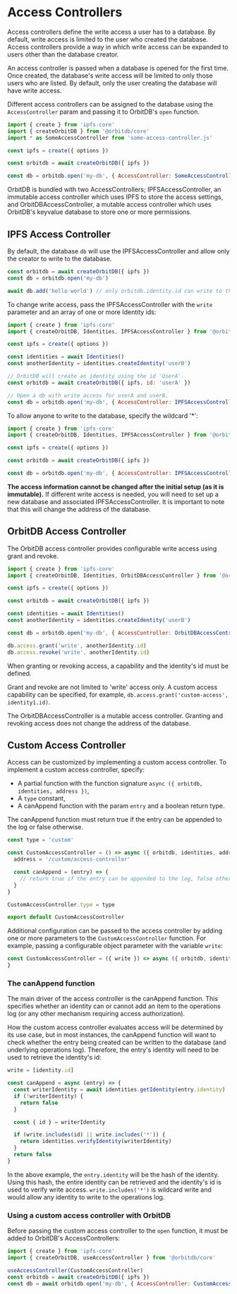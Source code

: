 # Access Controllers

Access controllers define the write access a user has to a database. By default, write access is limited to the user who created the database. Access controllers provide a way in which write access can be expanded to users other than the database creator.

An access controller is passed when a database is opened for the first time. Once created, the database's write access will be limited to only those users who are listed. By default, only the user creating the database will have write access.

Different access controllers can be assigned to the database using the `AccessController` param and passing it to OrbitDB's `open` function.

```js
import { create } from 'ipfs-core'
import { createOrbitDB } from '@orbitdb/core'
import * as SomeAccessController from 'some-access-controller.js'

const ipfs = create({ options })

const orbitdb = await createOrbitDB({ ipfs })

const db = orbitdb.open('my-db', { AccessController: SomeAccessController() })
```

OrbitDB is bundled with two AccessControllers; IPFSAccessController, an immutable access controller which uses IPFS to store the access settings, and OrbitDBAccessController, a mutable access controller which uses OrbitDB's keyvalue database to store one or more permissions.

## IPFS Access Controller

By default, the database `db` will use the IPFSAccessController and allow only the creator to write to the database.

```js
const orbitdb = await createOrbitDB({ ipfs })
const db = orbitdb.open('my-db')

await db.add('hello world') // only orbitdb.identity.id can write to the db.
```

To change write access, pass the IPFSAccessController with the `write` parameter and an array of one or more Identity ids:

```js
import { create } from 'ipfs-core'
import { createOrbitDB, Identities, IPFSAccessController } from '@orbitdb/core'

const ipfs = create({ options })

const identities = await Identities()
const anotherIdentity = identities.createIdentity('userB')

// OrbitDB will create an identity using the id 'UserA'.
const orbitdb = await createOrbitDB({ ipfs, id: 'userA' })

// Open a db with write access for userA and userB.
const db = orbitdb.open('my-db', { AccessController: IPFSAccessController({ write: [orbitdb.identity.id, anotherIdentity.id]) })
```

To allow anyone to write to the database, specify the wildcard '*':

```js
import { create } from 'ipfs-core'
import { createOrbitDB, Identities, IPFSAccessController } from '@orbitdb/core'

const ipfs = create({ options })

const orbitdb = await createOrbitDB({ ipfs })

const db = orbitdb.open('my-db', { AccessController: IPFSAccessController({ write: ['*'] }) })
```

**The access information cannot be changed after the initial setup (as it is immutable).** If different write access is needed, you will need to set up a new database and associated IPFSAccessController. It is important to note that this will change the address of the database.

## OrbitDB Access Controller

The OrbitDB access controller provides configurable write access using grant and revoke.

```js
import { create } from 'ipfs-core'
import { createOrbitDB, Identities, OrbitDBAccessController } from '@orbitdb/core'

const ipfs = create({ options })

const orbitdb = await createOrbitDB({ ipfs })

const identities = await Identities()
const anotherIdentity = identities.createIdentity('userB')

const db = orbitdb.open('my-db', { AccessController: OrbitDBAccessController({ write: [orbitdb.identity.id, anotherIdentity.id]) })

db.access.grant('write', anotherIdentity.id)
db.access.revoke('write', anotherIdentity.id)
```

When granting or revoking access, a capability and the identity's id must be defined.

Grant and revoke are not limited to 'write' access only. A custom access capability can be specified, for example, `db.access.grant('custom-access', identity1.id)`.

The OrbitDBAccessController is a mutable access controller. Granting and revoking access does not change the address of the database.

## Custom Access Controller

Access can be customized by implementing a custom access controller. To implement a custom access controller, specify:

- A partial function with the function signature `async ({ orbitdb, identities, address })`,
- A `type` constant,
- A canAppend function with the param `entry` and a boolean return type.

The canAppend function must return true if the entry can be appended to the log or false otherwise.

```js
const type = 'custom'

const CustomAccessController = () => async ({ orbitdb, identities, address }) => {
  address = '/custom/access-controller'

  const canAppend = (entry) => {
    // return true if the entry can be appended to the log, false otherwise.
  }
}

CustomAccessController.type = type

export default CustomAccessController
```

Additional configuration can be passed to the access controller by adding one or more parameters to the `CustomAccessController` function. For example, passing a configurable object parameter with the variable `write`:

```js
const CustomAccessController = ({ write }) => async ({ orbitdb, identities, address }) => {
}
```

### The canAppend function

The main driver of the access controller is the canAppend function. This specifies whether an identity can or cannot add an item to the operations log (or any other mechanism requiring access authorization).

How the custom access controller evaluates access will be determined by its use case, but in most instances, the canAppend function will want to check whether the entry being created can be written to the database (and underlying operations log). Therefore, the entry's identity will need to be used to retrieve the identity's id:

```js
write = [identity.id]

const canAppend = async (entry) => {
  const writerIdentity = await identities.getIdentity(entry.identity)
  if (!writerIdentity) {
    return false
  }

  const { id } = writerIdentity

  if (write.includes(id) || write.includes('*')) {
    return identities.verifyIdentity(writerIdentity)
  }
  return false
}
```

In the above example, the `entry.identity` will be the hash of the identity. Using this hash, the entire identity can be retrieved and the identity's id is used to verify write access. `write.includes('*')` is wildcard write and would allow any identity to write to the operations log.

### Using a custom access controller with OrbitDB

Before passing the custom access controller to the `open` function, it must be added to OrbitDB's AccessControllers:

```js
import { create } from 'ipfs-core'
import { createOrbitDB, useAccessController } from '@orbitdb/core'

useAccessController(CustomAccessController)
const orbitdb = await createOrbitDB({ ipfs })
const db = await orbitdb.open('my-db', { AccessController: CustomAccessController(params) })
```